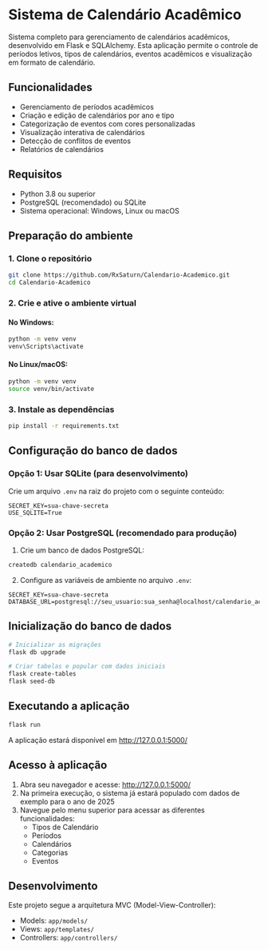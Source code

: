 # Sistema de Calendário Acadêmico

Sistema completo para gerenciamento de calendários acadêmicos, desenvolvido em Flask e SQLAlchemy. Esta aplicação permite o controle de períodos letivos, tipos de calendários, eventos acadêmicos e visualização em formato de calendário.

## Funcionalidades

- Gerenciamento de períodos acadêmicos
- Criação e edição de calendários por ano e tipo
- Categorização de eventos com cores personalizadas
- Visualização interativa de calendários
- Detecção de conflitos de eventos
- Relatórios de calendários

## Requisitos

- Python 3.8 ou superior
- PostgreSQL (recomendado) ou SQLite
- Sistema operacional: Windows, Linux ou macOS

## Preparação do ambiente

### 1. Clone o repositório

```bash
git clone https://github.com/RxSaturn/Calendario-Academico.git
cd Calendario-Academico
```

### 2. Crie e ative o ambiente virtual

#### No Windows:
```bash
python -m venv venv
venv\Scripts\activate
```

#### No Linux/macOS:
```bash
python -m venv venv
source venv/bin/activate
```

### 3. Instale as dependências

```bash
pip install -r requirements.txt
```

## Configuração do banco de dados

### Opção 1: Usar SQLite (para desenvolvimento)

Crie um arquivo `.env` na raiz do projeto com o seguinte conteúdo:

```
SECRET_KEY=sua-chave-secreta
USE_SQLITE=True
```

### Opção 2: Usar PostgreSQL (recomendado para produção)

1. Crie um banco de dados PostgreSQL:
```bash
createdb calendario_academico
```

2. Configure as variáveis de ambiente no arquivo `.env`:
```
SECRET_KEY=sua-chave-secreta
DATABASE_URL=postgresql://seu_usuario:sua_senha@localhost/calendario_academico
```

## Inicialização do banco de dados

```bash
# Inicializar as migrações
flask db upgrade

# Criar tabelas e popular com dados iniciais
flask create-tables
flask seed-db
```

## Executando a aplicação

```bash
flask run
```

A aplicação estará disponível em http://127.0.0.1:5000/

## Acesso à aplicação

1. Abra seu navegador e acesse: http://127.0.0.1:5000/
2. Na primeira execução, o sistema já estará populado com dados de exemplo para o ano de 2025
3. Navegue pelo menu superior para acessar as diferentes funcionalidades:
   - Tipos de Calendário
   - Períodos
   - Calendários
   - Categorias
   - Eventos

## Desenvolvimento

Este projeto segue a arquitetura MVC (Model-View-Controller):
- Models: `app/models/`
- Views: `app/templates/`
- Controllers: `app/controllers/`
